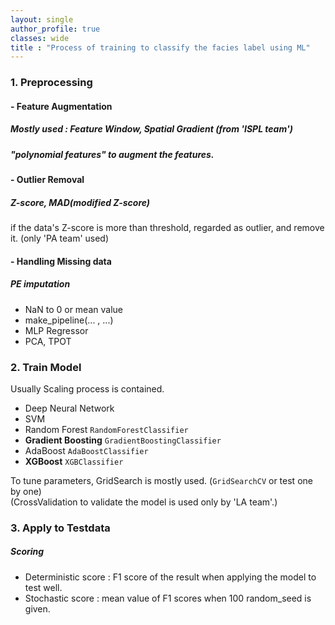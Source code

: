 ```yaml
---
layout: single
author_profile: true
classes: wide
title : "Process of training to classify the facies label using ML"
---
```


### 1. Preprocessing

#### **- Feature Augmentation**

##### Mostly used : **Feature Window, Spatial Gradient**   (from 'ISPL team')

##### "polynomial features" to augment the features.


#### **- Outlier Removal**

##### Z-score, MAD(modified Z-score)
if the data's Z-score is more than threshold, regarded as outlier, and remove it.
(only 'PA team' used)


#### **- Handling Missing data**

##### **PE imputation**

- NaN to 0 or mean value
- make_pipeline(... , ...)
- MLP Regressor
- PCA, TPOT

### 2. Train Model

Usually Scaling process is contained.
- Deep Neural Network
- SVM
- Random Forest ```RandomForestClassifier```
- **Gradient Boosting** ```GradientBoostingClassifier```
- AdaBoost ```AdaBoostClassifier```
- **XGBoost** ```XGBClassifier```

To tune parameters, GridSearch is mostly used. (```GridSearchCV``` or test one by one)<br>
(CrossValidation to validate the model is used only by 'LA team'.)

### 3. Apply to Testdata

##### **Scoring**

- Deterministic score : F1 score of the result when applying the model to test well.
- Stochastic score : mean value of F1 scores when 100 random_seed is given.


